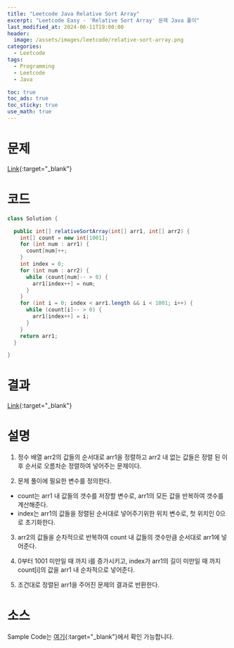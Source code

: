 ```yaml
---
title: "Leetcode Java Relative Sort Array"
excerpt: "Leetcode Easy - 'Relative Sort Array' 문제 Java 풀이"
last_modified_at: 2024-06-11T19:00:00
header:
  image: /assets/images/leetcode/relative-sort-array.png
categories:
  - Leetcode
tags:
  - Programming
  - Leetcode
  - Java

toc: true
toc_ads: true
toc_sticky: true
use_math: true
---
```

# 문제
[Link](https://leetcode.com/problems/relative-sort-array/){:target="_blank"}

# 코드
```java
class Solution {

  public int[] relativeSortArray(int[] arr1, int[] arr2) {
    int[] count = new int[1001];
    for (int num : arr1) {
      count[num]++;
    }
    int index = 0;
    for (int num : arr2) {
      while (count[num]-- > 0) {
        arr1[index++] = num;
      }
    }
    for (int i = 0; index < arr1.length && i < 1001; i++) {
      while (count[i]-- > 0) {
        arr1[index++] = i;
      }
    }
    return arr1;
  }

}
```

# 결과
[Link](https://leetcode.com/problems/relative-sort-array/submissions/1284756861/){:target="_blank"}

# 설명
1. 정수 배열 arr2의 값들의 순서대로 arr1을 정렬하고 arr2 내 없는 값들은 정렬 된 이후 순서로 오름차순 정렬하여 넣어주는 문제이다.

2. 문제 풀이에 필요한 변수를 정의한다.
- count는 arr1 내 값들의 갯수를 저장할 변수로, arr1의 모든 값을 반복하여 갯수를 계산해준다.
- index는 arr1의 값들을 정렬된 순서대로 넣어주기위한 위치 변수로, 첫 위치인 0으로 초기화한다.

3. arr2의 값들을 순차적으로 반복하여 count 내 값들의 갯수만큼 순서대로 arr1에 넣어준다.

4. 0부터 1001 미만일 때 까지 i를 증가시키고, index가 arr1의 길이 미만일 때 까지 count[i]의 값을 arr1 내 순차적으로 넣어준다.

5. 조건대로 정렬된 arr1을 주어진 문제의 결과로 반환한다.

# 소스
Sample Code는 [여기](https://github.com/GracefulSoul/leetcode/blob/master/src/main/java/gracefulsoul/problems/RelativeSortArray.java){:target="_blank"}에서 확인 가능합니다.